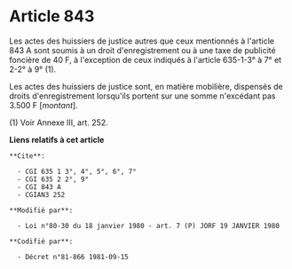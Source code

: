 # Article 843

Les actes des huissiers de justice autres que ceux mentionnés à l'article 843 A sont soumis à un droit d'enregistrement ou à
une taxe de publicité foncière de 40 F, à l'exception de ceux indiqués à l'article 635-1-3° à 7° et 2-2° à 9° (1).

Les actes des huissiers de justice sont, en matière mobilière, dispensés de droits d'enregistrement lorsqu'ils portent sur
une somme n'excédant pas 3.500 F [*montant*].

(1) Voir Annexe III, art. 252.

**Liens relatifs à cet article**

	**Cite**:

	  - CGI 635 1 3°, 4°, 5°, 6°, 7°
	  - CGI 635 2 2°, 9°
	  - CGI 843 A
	  - CGIAN3 252

	**Modifié par**:

	  - Loi n°80-30 du 18 janvier 1980 - art. 7 (P) JORF 19 JANVIER 1980

	**Codifié par**:

	  - Décret n°81-866 1981-09-15
